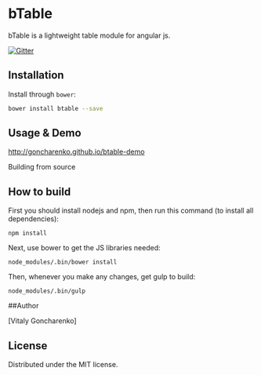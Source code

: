 bTable
==========

bTable is a lightweight table module for angular js.

[![Gitter](https://badges.gitter.im/goncharenko/bTable.svg)](https://gitter.im/goncharenko/bTable?utm_source=badge&utm_medium=badge&utm_campaign=pr-badge)

## Installation

Install through `bower`:

```bash
bower install btable --save
```

## Usage & Demo

http://goncharenko.github.io/btable-demo

Building from source

## How to build

First you should install nodejs and npm, then run this command (to install all dependencies): 

    npm install

Next, use bower to get the JS libraries needed:

    node_modules/.bin/bower install

Then, whenever you make any changes, get gulp to build:

    node_modules/.bin/gulp

##Author

[Vitaly Goncharenko]

## License

Distributed under the MIT license.
